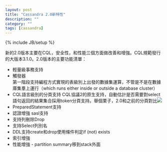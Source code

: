 ```yaml
---
layout: post
title: "Cassandra 2.0新特性"
description: ""
category: ""
tags: [cassandra]
---
```

{% include JB/setup %}

新的2.0版本主要在CQL，安全性，和性能三個方面做改善和增強。CQL規範發行的大版本3.1.0。2.0版本的主要功能清單：  
-	輕量級事務支持
-	觸發器  
	第一階段支持編程方式實現的表級別上出發的數據集運算，不管是不是在數據庫集羣上運行（which runs either inside or outside a database cluster）
-	CQL語言級別的分頁支持
	CQL協議2的原生支持，自動估計是否需要對select語句返回的結果集合採用token分頁支持。舉個栗子，2.0和之前的分頁對比![](www.datastax.com/documentation/cassandra/2.0/webhelp/cassandra/images/cursors.png)
-	PreparedStatement支持
-	認證增強
	sasl支持
-	支持列刪除Drop
-	支持Select列別名
-	DDL支持create和drop使用條件判定if (not) exists
-	索引增強
-	性能增強
		-	partition summary移到stack外面
